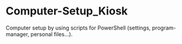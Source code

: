# Computer-Setup_Kiosk
Computer setup by using scripts for PowerShell (settings, program-manager, personal files...).

